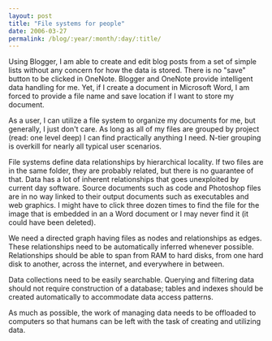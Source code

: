 ```yaml
---
layout: post
title: "File systems for people"
date: 2006-03-27
permalink: /blog/:year/:month/:day/:title/
---
```


Using Blogger, I am able to create and edit blog posts from a set of simple
lists without any concern for how the data is stored. There is no "save" button
to be clicked in OneNote. Blogger and OneNote provide intelligent data handling
for me. Yet, if I create a document in Microsoft Word, I am forced to provide a
file name and save location if I want to store my document.

As a user, I can utilize a file system to organize my documents for me, but
generally, I just don't care. As long as all of my files are grouped by project
(read: one level deep) I can find practically anything I need. N-tier grouping
is overkill for nearly all typical user scenarios.

File systems define data relationships by hierarchical locality. If two files
are in the same folder, they are probably related, but there is no guarantee of
that. Data has a lot of inherent relationships that goes unexploited by current
day software. Source documents such as code and Photoshop files are in no way
linked to their output documents such as executables and web graphics. I might
have to click three dozen times to find the file for the image that is embedded
in an a Word document or I may never find it (it could have been deleted).

We need a directed graph having files as nodes and relationships as edges.
These relationships need to be automatically inferred whenever possible.
Relationships should be able to span from RAM to hard disks, from one hard disk
to another, across the internet, and everywhere in between.

Data collections need to be easily searchable. Querying and filtering data
should not require construction of a database; tables and indexes should be
created automatically to accommodate data access patterns.

As much as possible, the work of managing data needs to be offloaded to
computers so that humans can be left with the task of creating and utilizing
data.
